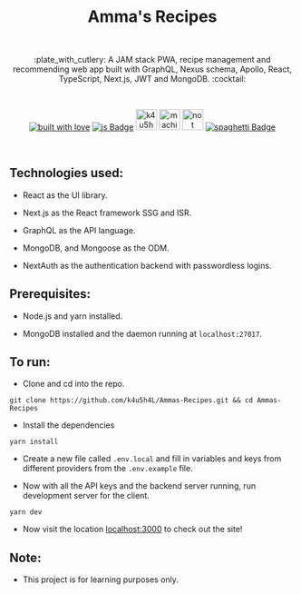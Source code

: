 <h1 align="center">Amma's Recipes</h1></br>

<p align="center">
:plate_with_cutlery:  A JAM stack PWA, recipe management and recommending web app built with GraphQL, Nexus schema, Apollo, React, TypeScript, Next.js, JWT and MongoDB. :cocktail:
</p>
<br>

<p align="center">
  <a href="#"><img alt="built with love" src="https://forthebadge.com/images/badges/built-with-love.svg"/></a>
  <a href="#"><img alt="js Badge" src="https://forthebadge.com/images/badges/made-with-typescript.svg"/></a>
  <a href="https://github.com/k4u5h4L"><img alt="k4u5h4L GitHub badge" height="37" src="https://badgen.net/badge/GitHub/k4u5h4L?icon=github&color=24292e"/></a>
  <a href="#"><img alt="machine Badge" height="37" src="https://forthebadge.com/images/badges/works-on-my-machine.svg"/></a>
  <a href="#"><img alt="not bug but feature" height="37" src="https://forthebadge.com/images/badges/not-a-bug-a-feature.svg"/></a>
  <a href="#"><img alt="spaghetti Badge" src="https://forthebadge.com/images/badges/contains-tasty-spaghetti-code.svg"/></a>
</p>

<br>
<!-- <p align="center">
<img width="460px" src="assets/logo.png" alt="amma's recipe"></img>
</p><br> -->

## Technologies used:

-   React as the UI library.

-   Next.js as the React framework SSG and ISR.

-   GraphQL as the API language.

-   MongoDB, and Mongoose as the ODM.

-   NextAuth as the authentication backend with passwordless logins.

## Prerequisites:

-   Node.js and yarn installed.

-   MongoDB installed and the daemon running at `localhost:27017`.

## To run:

-   Clone and cd into the repo.

```
git clone https://github.com/k4u5h4L/Ammas-Recipes.git && cd Ammas-Recipes
```

-   Install the dependencies

```
yarn install
```

-   Create a new file called `.env.local` and fill in variables and keys from different providers from the `.env.example` file.

-   Now with all the API keys and the backend server running, run development server for the client.

```
yarn dev
```

-   Now visit the location [localhost:3000](http://localhost:3000) to check out the site!

## Note:

-   This project is for learning purposes only.

<!-- -   Any contribution is welcome. You may fork the repo and issue a PR. -->
